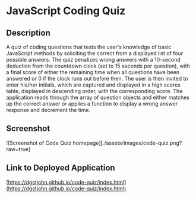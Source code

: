 # JavaScript Coding Quiz

## Description
A quiz of coding questions that tests the user's knowledge of basic JavaScript methods by soliciting the correct from a displayed list of four possible answers. The quiz penalizes wrong answers with a 10-second deduction from the countdown clock (set to 15 seconds per question), with a final score of either the remaining time when all questions have been answered or 0 if the clock runs out before then. The user is then invited to enter his/her initials, which are captured and displayed in a high scores table, displayed in descending order, with the corresponding score. The application reads through the array of question objects and either matches up the correct answer or applies a function to display a wrong answer response and decrement the time.

## Screenshot
![Screenshot of Code Quiz homepage][./assets/images/code-quiz.png?raw=true]

## Link to Deployed Application
[https://dgstjohn.github.io/code-quiz/index.html](https://dgstjohn.github.io/code-quiz/index.html)

